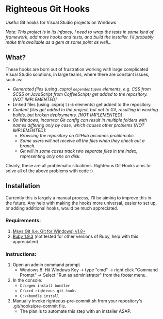 # Righteous Git Hooks
Useful Git hooks for Visual Studio projects on Windows

_Note: This project is in its infancy, I need to wrap the tests in some kind of framework, add more hooks and tests, and build the installer. I'll probably make this available as a gem at some point as well..._

## What?
These hooks are born out of frustration working with large complicated Visual Studio solutions, in large teams, where there are constant issues, such as:

* _Generated files (using .csproj `dependentupon` elements, e.g. CSS from SCSS or JavaScript from CoffeeScript) get added to the repository. [NOT IMPLEMENTED]_
* Linked files (using .csproj `link` elements) get added to the repository.
* _Content files get added to the project, but not to Git, resulting in working builds, but broken deployments. [NOT IMPLEMENTED]_
* _On Windows, incorrect Git config can result in multiple folders with names differing only by case, which causes other problems [NOT IMPLEMENTED]:_
	- _Browsing the repository on GitHub becomes problematic._
	- _Some users will not receive all the files when they check out a branch._
	- _Git will in some cases track two separate files in the index, representing only one on disk._

Clearly, these are all problematic situations. Righteous Git Hooks aims to solve all of the above problems with code :)

## Installation

Currently this is largely a manual process, I'll be aiming to improve this in the future. Any help with making the hooks more universal, easier to set up, or adding additional hooks, would be much appreciated.

### Requirements:
1. [Msys Git (i.e. Git for Windows) v1.8+](http://git-scm.com/download/win)
2. [Ruby 1.9.3](http://rubyinstaller.org/downloads/) (not tested for other versions of Ruby, help with this appreciated)

### Instructions:
1. Open an admin command prompt
	* Windows 8: Hit Windows Key -> type "cmd" -> right click "Command Prompt" -> Select "Run as administrator" from the footer menu.
2. In the console:
	* `C:\>gem install bundler`
	* `C:\>cd righteous-git-hooks`
	* `C:\>bundle install`
3. Manually invoke righteous-pre-commit.sh from your repository's .git/hooks/pre-commit file.
	* The plan is to automate this step with an installer ASAP.